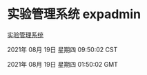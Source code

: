 # 实验管理系统 expadmin
[实验管理系统](http://111.175.123.40:56808/expadmin-782313d2-e1b1-4ea7-932e-3a55e6a1a4d0/)

2021年 08月 19日 星期四 09:50:02 CST

2021年 08月 19日 星期四 01:50:02 GMT
